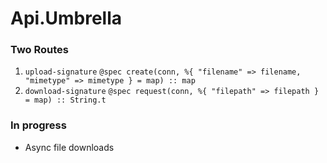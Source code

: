 # Api.Umbrella

### Two Routes
1. `upload-signature`
  `@spec create(conn, %{ "filename" => filename, "mimetype" => mimetype } = map) :: map`
2. `download-signature`
  `@spec request(conn, %{ "filepath" => filepath } = map) :: String.t`

### In progress
* Async file downloads
